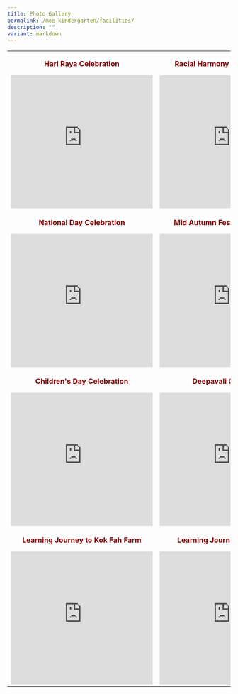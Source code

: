 ```yaml
---
title: Photo Gallery
permalink: /moe-kindergarten/facilities/
description: ""
variant: markdown
---
```

<table border="0" style="border-collapse: collapse; width: 100%; margin-left: auto; margin-right: auto;">
<tbody>
	
<tr>
<td style="width: 34.5713%; text-align: center;"> <p style="text-align: center;"><strong><span style="color: #800000;">Hari Raya Celebration</span></strong></p> <iframe allowfullscreen="allowfullscreen" frameborder="0" height="300" width="320" src="https://docs.google.com/presentation/d/e/2PACX-1vSEZMjDcTkZ8lwrrOJHk12s0dQLU8Y8iW9uRIsXrnrNzXxKrmX_zbDZsLJItcBuY2KKKP1PuTZ1ic2v/embed?start=true&amp;loop=true&amp;delayms=5000"></iframe>
</td>

<td style="width: 38.0101%; text-align: center;"> <p><strong><span style="color: #800000;">Racial Harmony Day Celebration</span></strong></p> <iframe allowfullscreen="allowfullscreen" frameborder="0" height="300" width="320" src="https://docs.google.com/presentation/d/e/2PACX-1vQsLm-O5w9VEzhFthHA09GZ3_APVLelwSWJ_PzRqHabh0gdLQppdIVyLN3KDw5acPDVMb4kT4oODkcf/embed?start=true&amp;loop=true&amp;delayms=5000"></iframe> 
</td>
</tr>
	
<tr style="text-align: center;">
<td style="width: 34.5713%; text-align: center;"><p><strong><span style="color: #800000;">National Day Celebration </span></strong></p> <iframe allowfullscreen="allowfullscreen" frameborder="0" height="300" width="320" src="https://docs.google.com/presentation/d/e/2PACX-1vQi6XPN3Lfv-o_EkpgcLH_y9PbblGiDWVctjoAoI0xuH7z6V40wNGlynwKeknNhB0E88NwYDqrVSJ-9/embed?start=false&amp;loop=false&amp;delayms=5000"></iframe>
</td>

<td style="width: 38.0101%;"> <p><strong><span style="color: #800000;">Mid Autumn Festival Celebration</span></strong></p> <iframe allowfullscreen="allowfullscreen" frameborder="0" height="300" width="320" src="https://docs.google.com/presentation/d/e/2PACX-1vT1EwKM_hCNIFv7BNp-p4cvHYpNJI8kusFegXDsE1CC_DRmxL4DadaXOD9_b7qXp0oJJTT7nvyqStRU/embed?start=true&amp;loop=true&amp;delayms=5000"></iframe>
</td>
</tr>

<tr style="text-align: center;">
<td style="width: 34.5713%;"> <p><strong><span style="color: #800000;">Children's Day Celebration</span></strong></p> <iframe allowfullscreen="allowfullscreen" frameborder="0" height="300" width="320" src="https://docs.google.com/presentation/d/e/2PACX-1vR26ODT9oj8IBX8VfI2hpe3ALA--nUPJrbgPk5UYfZLQJ7HaQ5cDOiKjZRG-wCv0kwmLi3hf6ji-XeM/embed?start=true&amp;loop=true&amp;delayms=5000"></iframe>
</td>
	
<td style="width: 38.0101%;"><p> <strong><span style="color: #800000;">Deepavali Celebration</span></strong></p> <iframe allowfullscreen="allowfullscreen" frameborder="0" height="300" width="320" src="https://docs.google.com/presentation/d/e/2PACX-1vTYE3XkN1pvUuGGZGCAmx0vw-6pWExgUPhLmyjVADk4e6x77eu16KwsQUTTtKqny1mz1Q4qEVlNO4s4/embed?start=true&amp;loop=true&amp;delayms=5000"></iframe>
</td>
</tr>

<tr style="text-align: center;">
<td style="width: 34.5713%;"> <p><strong><span style="color: #800000;">Learning Journey to Kok Fah Farm</span></strong></p> <iframe allowfullscreen="allowfullscreen" frameborder="0" height="300" width="320" src="https://docs.google.com/presentation/d/e/2PACX-1vTO9OmZhNFFCONYku6gIyaQINQcmhuPw4zg5ApBeuIR4H4u33cuVwctQQICbqdrtnmqShZfRGPQzENF/embed?start=true&amp;loop=true&amp;delayms=5000"></iframe>
</td>

<td style="width: 38.0101%;"> <p><strong><span style="color: #800000;">Learning Journey to KidsSTOP</span></strong></p> <iframe allowfullscreen="allowfullscreen" frameborder="0" height="300" width="320" src="https://docs.google.com/presentation/d/e/2PACX-1vQ1yZLlN2x9pEHOgxbDpBHqi9pX83YEzxgqGcQViiN9v3PSRUKhvitw96r5KMfcZw4t-mW4Ijdjfe-w/embed?start=true&amp;loop=true&amp;delayms=5000"></iframe>
</td>
</tr>
</tbody>
</table>